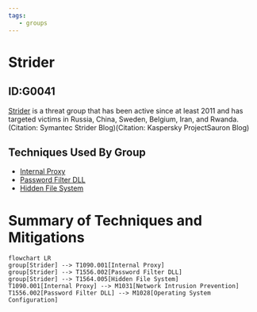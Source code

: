 ```yaml
---
tags:
   - groups
---
```

# Strider
## ID:G0041
[Strider](groups/G0041) is a threat group that has been active since at least 2011 and has targeted victims in Russia, China, Sweden, Belgium, Iran, and Rwanda.(Citation: Symantec Strider Blog)(Citation: Kaspersky ProjectSauron Blog)
## Techniques Used By Group
* [Internal Proxy](techniques/T1090/001)
* [Password Filter DLL](techniques/T1556/002)
* [Hidden File System](techniques/T1564/005)

# Summary of Techniques and Mitigations
```mermaid
flowchart LR
group[Strider] --> T1090.001[Internal Proxy]
group[Strider] --> T1556.002[Password Filter DLL]
group[Strider] --> T1564.005[Hidden File System]
T1090.001[Internal Proxy] --> M1031[Network Intrusion Prevention]
T1556.002[Password Filter DLL] --> M1028[Operating System Configuration]
```